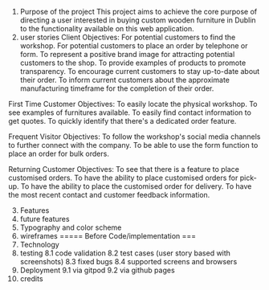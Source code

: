 1. Purpose of the project
This project aims to achieve the core purpose of directing a user interested in buying custom wooden furniture in Dublin to the functionality available on this web application.
2. user stories
Client Objectives:
    For potential customers to find the workshop.
    For potential customers to place an order by telephone or form.
    To represent a positive brand image for attracting potential customers to the shop.
    To provide examples of products to promote transparency.
    To encourage current customers to stay up-to-date about their order.
    To inform current customers about the approximate manufacturing timeframe for the completion of their order.

First Time Customer Objectives:
    To easily locate the physical workshop.
    To see examples of furnitures available.
    To easily find contact information to get quotes.
    To quickly identify that there's a dedicated order feature.

Frequent Visitor Objectives:
    To follow the workshop's social media channels to further connect with the company.
    To be able to use the form function to place an order for bulk orders.

Returning Customer Objectives:
    To see that there is a feature to place customised orders.
    To have the ability to place customised orders for pick-up.
    To have the ability to place the customised order for delivery.
    To have the most recent contact and customer feedback information.

3. Features
4. future features
5. Typography and color scheme
6. wireframes
===== Before Code/implementation ===
7. Technology
8. testing
   8.1 code validation
   8.2 test cases (user story based with screenshots)
   8.3 fixed bugs
   8.4 supported screens and browsers
9. Deployment
   9.1 via gitpod
   9.2 via github pages
10. credits